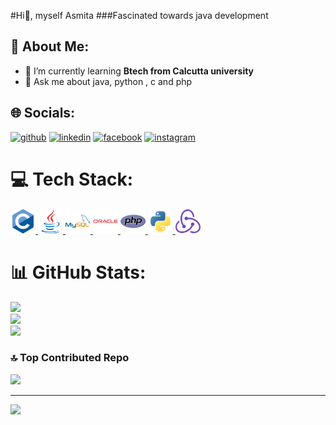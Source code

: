 #Hi👋, myself Asmita 
###Fascinated towards java development
## 💫 About Me:
- 🌱 I’m currently learning **Btech from Calcutta university**
- 💬 Ask me about java, python , c and php

## 🌐 Socials:
[<img src='https://github.githubassets.com/assets/GitHub-Mark-ea2971cee799.png' alt='github' height='40'>](https://github.com/bagashu2525)  [<img src='https://www.freeiconspng.com/uploads/linkedin-icon-21.png' alt='linkedin' height='40'>](https://www.linkedin.com/in/asmita-bag-361968232/)  [<img src='https://upload.wikimedia.org/wikipedia/commons/e/ee/Logo_de_Facebook.png' alt='facebook' height='40'>](https://www.facebook.com/asmita.bag.31)  [<img src='https://img.freepik.com/free-vector/instagram-vector-social-media-icon-7-june-2021-bangkok-thailand_53876-136728.jpg?size=338&ext=jpg&ga=GA1.1.34264412.1712880000&semt=ais' alt='instagram' height='40'>](https://www.instagram.com/asmitabag8/)  


# 💻 Tech Stack:
<p align="left"> <a href="https://www.cprogramming.com/" target="_blank" rel="noreferrer"> <img src="https://raw.githubusercontent.com/devicons/devicon/master/icons/c/c-original.svg" alt="c" width="40" height="40"/> </a> <a href="https://www.java.com" target="_blank" rel="noreferrer"> <img src="https://raw.githubusercontent.com/devicons/devicon/master/icons/java/java-original.svg" alt="java" width="40" height="40"/> </a> <a href="https://www.mysql.com/" target="_blank" rel="noreferrer"> <img src="https://raw.githubusercontent.com/devicons/devicon/master/icons/mysql/mysql-original-wordmark.svg" alt="mysql" width="40" height="40"/> </a> <a href="https://www.oracle.com/" target="_blank" rel="noreferrer"> <img src="https://raw.githubusercontent.com/devicons/devicon/master/icons/oracle/oracle-original.svg" alt="oracle" width="40" height="40"/> </a> <a href="https://www.php.net" target="_blank" rel="noreferrer"> <img src="https://raw.githubusercontent.com/devicons/devicon/master/icons/php/php-original.svg" alt="php" width="40" height="40"/> </a> <a href="https://www.python.org" target="_blank" rel="noreferrer"> <img src="https://raw.githubusercontent.com/devicons/devicon/master/icons/python/python-original.svg" alt="python" width="40" height="40"/> </a> <a href="https://redux.js.org" target="_blank" rel="noreferrer"> <img src="https://raw.githubusercontent.com/devicons/devicon/master/icons/redux/redux-original.svg" alt="redux" width="40" height="40"/> </a> </p>

# 📊 GitHub Stats:
![](https://github-readme-stats.vercel.app/api?username=bagashu2525&theme=dark&hide_border=true&include_all_commits=true&count_private=false)<br/>
![](https://github-readme-streak-stats.herokuapp.com/?user=bagashu2525&theme=dark&hide_border=true)<br/>
![](https://github-readme-stats.vercel.app/api/top-langs/?username=bagashu2525&theme=dark&hide_border=true&include_all_commits=true&count_private=false&layout=compact)

### 🔝 Top Contributed Repo
![](https://github-contributor-stats.vercel.app/api?username=bagashu2525&limit=5&theme=dark&combine_all_yearly_contributions=true)

---
[![](https://visitcount.itsvg.in/api?id=bagashu2525&icon=0&color=0)](https://visitcount.itsvg.in)

<!-- Proudly created with GPRM ( https://gprm.itsvg.in ) -->
